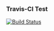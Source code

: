 ### Travis-CI Test

[![Build Status](https://travis-ci.org/metalerk/test-travisci.svg?branch=master)](https://travis-ci.org/metalerk/test-travisci)
